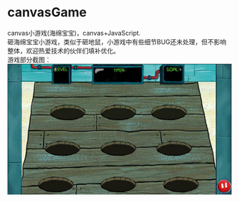# canvasGame
canvas小游戏(海绵宝宝)，canvas+JavaScript.<br>
砸海绵宝宝小游戏，类似于砸地鼠，小游戏中有些细节BUG还未处理，但不影响整体，欢迎热爱技术的伙伴们填补优化。<br>
游戏部分截图：<br>
![image](https://raw.githubusercontent.com/shenyanhong23/canvasGame/master/img/bg_map.jpg)
